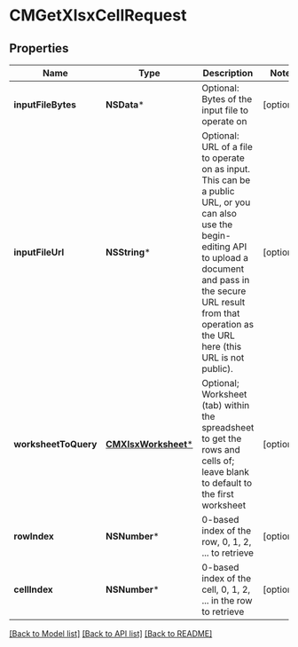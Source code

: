 # CMGetXlsxCellRequest

## Properties
Name | Type | Description | Notes
------------ | ------------- | ------------- | -------------
**inputFileBytes** | **NSData*** | Optional: Bytes of the input file to operate on | [optional] 
**inputFileUrl** | **NSString*** | Optional: URL of a file to operate on as input.  This can be a public URL, or you can also use the begin-editing API to upload a document and pass in the secure URL result from that operation as the URL here (this URL is not public). | [optional] 
**worksheetToQuery** | [**CMXlsxWorksheet***](CMXlsxWorksheet.md) | Optional; Worksheet (tab) within the spreadsheet to get the rows and cells of; leave blank to default to the first worksheet | [optional] 
**rowIndex** | **NSNumber*** | 0-based index of the row, 0, 1, 2, ... to retrieve | [optional] 
**cellIndex** | **NSNumber*** | 0-based index of the cell, 0, 1, 2, ... in the row to retrieve | [optional] 

[[Back to Model list]](../README.md#documentation-for-models) [[Back to API list]](../README.md#documentation-for-api-endpoints) [[Back to README]](../README.md)


